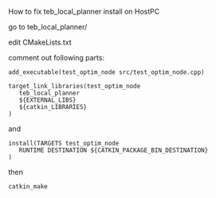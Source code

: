 How to fix teb_local_planner install on HostPC

go to teb_local_planner/

edit CMakeLists.txt

comment out following parts:

```
add_executable(test_optim_node src/test_optim_node.cpp)

target_link_libraries(test_optim_node
   teb_local_planner
   ${EXTERNAL_LIBS}
   ${catkin_LIBRARIES}
)
```

and 

```
install(TARGETS test_optim_node
   RUNTIME DESTINATION ${CATKIN_PACKAGE_BIN_DESTINATION}
)
```

then

```
catkin_make
```
